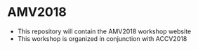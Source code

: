 # AMV2018

- This repository will contain the AMV2018 workshop website
- This workshop is organized in conjunction with ACCV2018


